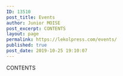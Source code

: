 ```yaml
---
ID: 13510
post_title: Events
author: Junior MOISE
post_excerpt: CONTENTS
layout: page
permalink: https://lekolpress.com/events/
published: true
post_date: 2019-10-25 19:10:07
---
```

CONTENTS